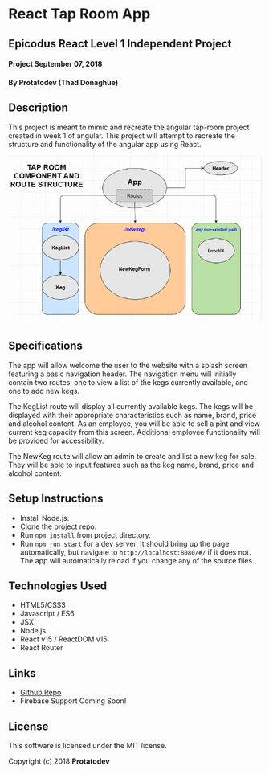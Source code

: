 # React Tap Room App

## Epicodus React Level 1 Independent Project 

#### Project September 07, 2018

#### By Protatodev (Thad Donaghue)

## Description

This project is meant to mimic and recreate the angular tap-room project created in week 1 of angular. This project will attempt to recreate the structure and functionality of the angular app using React.

![screen shot view](tap-room-structure.PNG)


## Specifications

The app will allow welcome the user to the website with a splash screen featuring a basic navigation header. The navigation menu will initially contain two routes: one to view a list of the kegs currently available, and one to add new kegs.

The KegList route will display all currently available kegs. The kegs will be displayed with their appropriate characteristics such as name, brand, price and alcohol content. As an employee, you will be able to sell a pint and view current keg capacity from this screen. Additional employee functionality will be provided for accessibility.

The NewKeg route will allow an admin to create and list a new keg for sale. They will be able to input features such as the keg name, brand, price and alcohol content.

## Setup Instructions

* Install Node.js.
* Clone the project repo.
* Run `npm install` from project directory.
* Run `npm run start` for a dev server.  It should bring up the page automatically, but navigate to `http://localhost:8080/#/` if it does not. The app will automatically reload if you change any of the source files.

## Technologies Used

* HTML5/CSS3
* Javascript / ES6
* JSX
* Node.js
* React v15 / ReactDOM v15
* React Router

## Links

* [Github Repo](https://github.com/protatodev/react-tap-room)
* Firebase Support Coming Soon!

## License

This software is licensed under the MIT license.

Copyright (c) 2018 **Protatodev**
